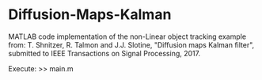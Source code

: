 # Diffusion-Maps-Kalman
MATLAB code implementation of the non-Linear object tracking example  from: 
T. Shnitzer, R. Talmon and J.J. Slotine, "Diffusion maps Kalman filter", 
submitted to IEEE Transactions on Signal Processing, 2017.

Execute: >> main.m
